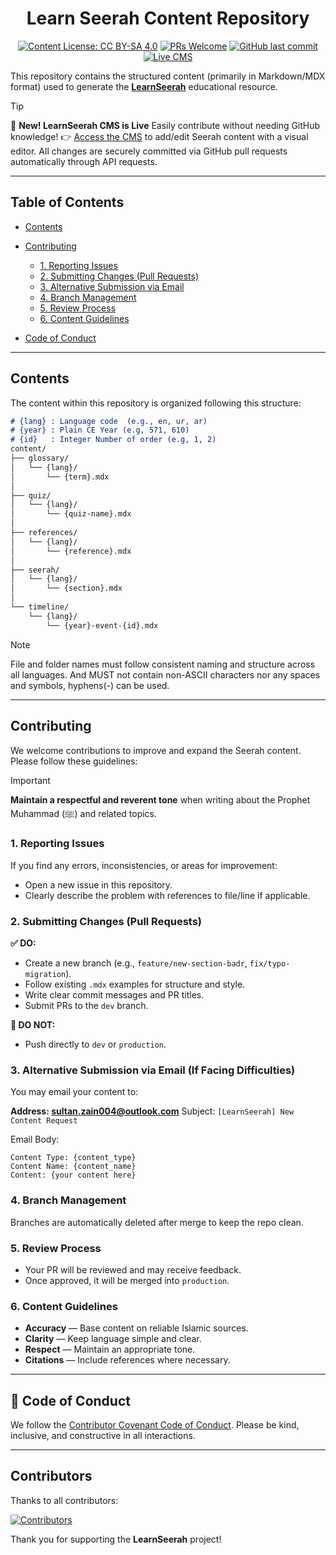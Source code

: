 <div align="center">

# Learn Seerah Content Repository

[![Content License: CC BY-SA 4.0](https://img.shields.io/badge/license-CC%20BY--SA%204.0-lightgrey.svg)](https://creativecommons.org/licenses/by-sa/4.0/)
[![PRs Welcome](https://img.shields.io/badge/PRs-welcome-brightgreen.svg)](https://github.com/SultanZain/LearnSeerahContent/pulls)
[![GitHub last commit](https://img.shields.io/github/last-commit/SultanZain/LearnSeerahContent.svg)](https://github.com/SultanZain/LearnSeerahContent/commits/dev)
[![Live CMS](https://img.shields.io/badge/Live%20CMS-https%3A%2F%2Flearnseerah.vercel.app%2Fadmin-blue)](https://learnseerah.vercel.app/admin/)

</div>


This repository contains the structured content (primarily in Markdown/MDX format) used to generate the **[LearnSeerah](https://learnseerah.vercel.app/)** educational resource.

>[!TIP]
> 🚀 **New! LearnSeerah CMS is Live**
> Easily contribute without needing GitHub knowledge!
> 👉 [Access the CMS](https://learnseerah.vercel.app/admin/) to add/edit Seerah content with a visual editor.
> All changes are securely committed via GitHub pull requests automatically through API requests.

---

## Table of Contents

* [Contents](#contents)
* [Contributing](#contributing)

  * [1. Reporting Issues](#1-reporting-issues)
  * [2. Submitting Changes (Pull Requests)](#2-submitting-changes-pull-requests)
  * [3. Alternative Submission via Email](#3-alternative-submission-via-email-if-facing-difficulties)
  * [4. Branch Management](#4-branch-management)
  * [5. Review Process](#5-review-process)
  * [6. Content Guidelines](#6-content-guidelines)
* [Code of Conduct](#-code-of-conduct)

---

## Contents

The content within this repository is organized following this structure:

```markdown
# {lang} : Language code  (e.g., en, ur, ar)
# {year} : Plain CE Year (e.g, 571, 610)
# {id}   : Integer Number of order (e.g, 1, 2)
content/
├── glossary/
│   └── {lang}/
│       └── {term}.mdx
│
├── quiz/
│   └── {lang}/
│       └── {quiz-name}.mdx
│
├── references/
│   └── {lang}/
│       └── {reference}.mdx
│
├── seerah/
│   └── {lang}/
│       └── {section}.mdx
│
└── timeline/
    └── {lang}/
        └── {year}-event-{id}.mdx
```

>[!NOTE]
>File and folder names must follow consistent naming and structure across all languages. And MUST not contain non-ASCII characters nor any spaces and symbols, hyphens(-) can be used.

---

## Contributing

We welcome contributions to improve and expand the Seerah content. Please follow these guidelines:
>[!IMPORTANT]
> **Maintain a respectful and reverent tone** when writing about the Prophet Muhammad (ﷺ) and related topics.

### 1. Reporting Issues

If you find any errors, inconsistencies, or areas for improvement:

* Open a new issue in this repository.
* Clearly describe the problem with references to file/line if applicable.

### 2. Submitting Changes (Pull Requests)

**✅ DO:**

* Create a new branch (e.g., `feature/new-section-badr`, `fix/typo-migration`).
* Follow existing `.mdx` examples for structure and style.
* Write clear commit messages and PR titles.
* Submit PRs to the `dev` branch.

**🚫 DO NOT:**

* Push directly to `dev` or `production`.

### 3. Alternative Submission via Email (If Facing Difficulties)

You may email your content to:

**Address: [sultan.zain004@outlook.com](mailto:sultan.zain004@outlook.com)**
Subject: `[LearnSeerah] New Content Request`

Email Body:

```
Content Type: {content_type}
Content Name: {content_name}
Content: {your content here}
```

### 4. Branch Management

Branches are automatically deleted after merge to keep the repo clean.

### 5. Review Process

* Your PR will be reviewed and may receive feedback.
* Once approved, it will be merged into `production`.

### 6. Content Guidelines

* **Accuracy** — Base content on reliable Islamic sources.
* **Clarity** — Keep language simple and clear.
* **Respect** — Maintain an appropriate tone.
* **Citations** — Include references where necessary.

---

## 📜 Code of Conduct

We follow the [Contributor Covenant Code of Conduct](https://www.contributor-covenant.org/version/2/1/code_of_conduct.md). Please be kind, inclusive, and constructive in all interactions.

---

## Contributors

Thanks to all contributors:

[![Contributors](https://contrib.rocks/image?repo=SultanZain/LearnSeerahContent)](https://github.com/SultanZain/LearnSeerahContent/graphs/contributors)


Thank you for supporting the **LearnSeerah** project!
